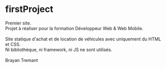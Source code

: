 # firstProject
Premier site. <br>
Projet à réaliser pour la formation Développeur Web & Web Mobile.<br><br>
Site statique d'achat et de location de véhicules avec uniquement du HTML et CSS.<br>
Ni bibliothèque, ni framework, ni JS ne sont utilisés.
<br><br>
Brayan Tremant
